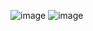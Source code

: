 ![image](https://github.com/Nur-Adnan/Google-Calendar-Clone-using-React/assets/56475820/8b0c03e2-793e-497f-b02e-784f5c6065fc)
![image](https://github.com/Nur-Adnan/Google-Calendar-Clone-using-React/assets/56475820/7e048e7d-57fd-44bd-bfe9-5ca2617cf161)
